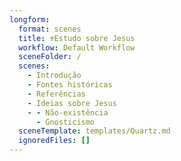```yaml
---
longform:
  format: scenes
  title: ✝Estudo sobre Jesus
  workflow: Default Workflow
  sceneFolder: /
  scenes:
    - Introdução
    - Fontes históricas
    - Referências
    - Ideias sobre Jesus
    - - Não-existência
      - Gnosticismo
  sceneTemplate: templates/Quartz.md
  ignoredFiles: []
---
```

